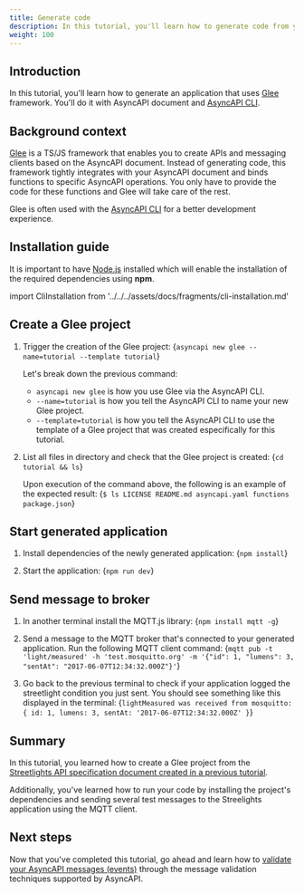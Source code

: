 ```yaml
---
title: Generate code 
description: In this tutorial, you'll learn how to generate code from your AsyncAPI document.
weight: 100
---
```


## Introduction

In this tutorial, you'll learn how to generate an application that uses [Glee](https://github.com/asyncapi/glee) framework. You'll do it with AsyncAPI document and [AsyncAPI CLI](/tools/cli).

## Background context
[Glee](https://github.com/asyncapi/glee) is a TS/JS framework that enables you to create APIs and messaging clients based on the AsyncAPI document. Instead of generating code, this framework tightly integrates with your AsyncAPI document and binds functions to specific
AsyncAPI operations. You only have to provide the code for these functions and Glee will take care of the rest.

Glee is often used with the [AsyncAPI CLI](/tools/cli) for a better development experience.

## Installation guide
<Remember>

It is important to have [Node.js](https://nodejs.org/en/download/) installed which will enable the installation of the required dependencies using <b>npm</b>.

</Remember>

import CliInstallation from '../../../assets/docs/fragments/cli-installation.md' 

<CliInstallation/>

## Create a Glee project

1. Trigger the creation of the Glee project:
    <CodeBlock language="bash">
    {`asyncapi new glee --name=tutorial --template tutorial`}
    </CodeBlock>

    Let's break down the previous command:
    - `asyncapi new glee` is how you use Glee via the AsyncAPI CLI. 
    - `--name=tutorial` is how you tell the AsyncAPI CLI to name your new Glee project. 
    - `--template=tutorial` is how you tell the AsyncAPI CLI to use the template of a Glee project that was created especifically for this tutorial. 

2. List all files in directory and check that the Glee project is created:
    <CodeBlock language="bash">
    {`cd tutorial && ls`}
    </CodeBlock>

    Upon execution of the command above, the following is an example of the expected result:
    <CodeBlock language="bash">
    {`$ ls
    LICENSE
    README.md
    asyncapi.yaml
    functions
    package.json`}
    </CodeBlock>

## Start generated application
1. Install dependencies of the newly generated application:
    <CodeBlock language="bash">
    {`npm install`}
    </CodeBlock>

2. Start the application:
    <CodeBlock language="bash">
    {`npm run dev`}
    </CodeBlock>

## Send message to broker
1. In another terminal install the MQTT.js library:
    <CodeBlock language="bash">
    {`npm install mqtt -g`}
    </CodeBlock>

2. Send a message to the MQTT broker that's connected to your generated application. Run the following MQTT client command:
    <CodeBlock language="bash">
    {`mqtt pub -t 'light/measured' -h 'test.mosquitto.org' -m '{"id": 1, "lumens": 3, "sentAt": "2017-06-07T12:34:32.000Z"}'`}
    </CodeBlock>

3. Go back to the previous terminal to check if your application logged the streetlight condition you just sent. You should see something like this displayed in the terminal:
    <CodeBlock language="bash">
    {`lightMeasured was received from mosquitto:
    { id: 1, lumens: 3, sentAt: '2017-06-07T12:34:32.000Z' }`}
    </CodeBlock>
## Summary
In this tutorial, you learned how to create a Glee project from the [Streetlights API specification document created in a previous tutorial](https://asyncapi.com/docs/tutorials/create-asyncapi-document). 

Additionally, you've learned how to run your code by installing the project's dependencies and sending several test messages to the Streelights application using the MQTT client.

## Next steps
Now that you've completed this tutorial, go ahead and learn how to [validate your AsyncAPI messages (events)](https://asyncapi.com/docs/tutorials/message-validation) through the message validation techniques supported by AsyncAPI.
